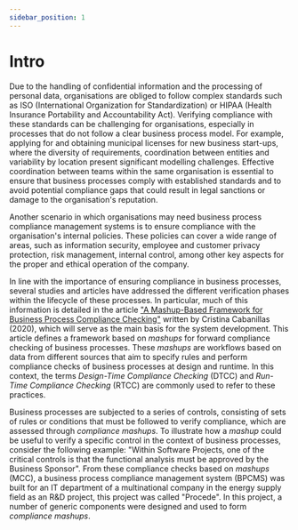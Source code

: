 ```yaml
---
sidebar_position: 1
---
```


# Intro

<div class="justified-text">
Due to the handling of confidential information and the processing of personal data, organisations are obliged to follow complex standards such as ISO (International Organization for Standardization) or HIPAA (Health Insurance Portability and Accountability Act). Verifying compliance with these standards can be challenging for organisations, especially in processes that do not follow a clear business process model. For example, applying for and obtaining municipal licenses for new business start-ups, where the diversity of requirements, coordination between entities and variability by location present significant modelling challenges. Effective coordination between teams within the same organisation is essential to ensure that business processes comply with established standards and to avoid potential compliance gaps that could result in legal sanctions or damage to the organisation's reputation.

Another scenario in which organisations may need business process compliance management systems is to ensure compliance with the organisation's internal policies. These policies can cover a wide range of areas, such as information security, employee and customer privacy protection, risk management, internal control, among other key aspects for the proper and ethical operation of the company.

In line with the importance of ensuring compliance in business processes, several studies and articles have addressed the different verification phases within the lifecycle of these processes. In particular, much of this information is detailed in the article ["A Mashup-Based Framework for Business Process Compliance Checking"](https://ieeexplore.ieee.org/abstract/document/9113467?casa_token=Xv8Xs2WmdB8AAAAA:IyzPCRYkweCNtlO_q86EjSZAj5feB4PLnx_W6yxzQMTtrUq_nuI4mXQlUl4r76AA2UDtFe7Nig) written by Cristina Cabanillas (2020), which will serve as the main basis for the system development. This article defines a framework based on _mashups_ for forward compliance checking of business processes. These _mashups_ are workflows based on data from different sources that aim to specify rules and perform compliance checks of business processes at design and runtime. In this context, the terms _Design-Time Compliance Checking_ (DTCC) and _Run-Time Compliance Checking_ (RTCC) are commonly used to refer to these practices.

Business processes are subjected to a series of controls, consisting of sets of rules or conditions that must be followed to verify compliance, which are assessed through _compliance mashups_. To illustrate how a _mashup_ could be useful to verify a specific control in the context of business processes, consider the following example: "Within Software Projects, one of the critical controls is that the functional analysis must be approved by the Business Sponsor". From these compliance checks based on _mashups_ (MCC), a business process compliance management system (BPCMS) was built for an IT department of a multinational company in the energy supply field as an R&D project, this project was called "Procede". In this project, a number of generic components were designed and used to form _compliance mashups_.

</div>
